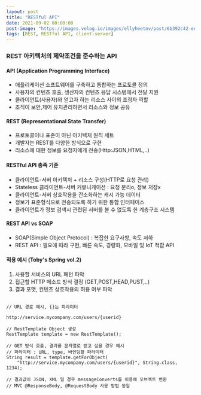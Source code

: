 ```yaml
---
layout: post
title: "RESTful API"
date: 2021-09-02 00:00:00
post-image: "https://images.velog.io/images/ellyheetov/post/6b392c42-ee7d-4ab6-9869-dd119fdb18e1/Screen%20Shot%202021-05-15%20at%206.16.18%20PM.png"
tags: [REST, RESTful API, client-server]
---
```


### REST 아키텍처의 제약조건을 준수하는 API
#### API (Application Programming Interface)
- 애플리케이션 소프트웨어를 구축하고 통합하는 프로토콜 정의
- 사용자의 컨텐츠 호출, 생산자의 컨텐츠 응답 시스템에서 전달 지원
- 클라이언트(사용자)와 얻고자 하는 리소스 사이의 조정자 역할
- 조직이 보안,제어 유지관리하면서 리소스와 정보 공유

   
#### REST (Representational State Transfer)
- 프로토콜이나 표준이 아닌 아키텍처 원칙 세트
- 개발자는 REST를 다양한 방식으로 구현
- 리소스에 대한 정보를 요청자에게 전송(Http:JSON,HTML,..)
   
      
#### RESTful API 충족 기준
- 클라이언트-서버 아키텍처 + 리소스 구성(HTTP로 요청 관리)
- Stateless 클라이언트-서버 커뮤니케이션 : 요청 분리o, 정보 저장x
- 클라이언트-서버 상호작용을 간소화하는 캐시 가능 데이터
- 정보가 표준형식으로 전송되도록 하기 위한 통합 인터페이스
- 클라이언트가 정보 검색시 관련된 서버를 볼 수 없도록 한 계층구조 시스템
   
      
#### REST API vs SOAP
- SOAP(Simple Object Protocol) : 복잡한 요구사항, 속도 저하
- REST API : 필요에 따라 구현, 빠른 속도, 경량화, 모바일 및 IoT 적합 API
      
         
#### 적용 예시 (Toby's Spring vol.2)
1. 사용할 서비스의 URL 패턴 파악
2. 접근할 HTTP 메소드 방식 결정 (GET,POST,HEAD,PUST,..)
3. 결과 포맷, 컨텐츠 상호작용의 허용 여부 파악
   
``` 

// URL 경로 예시, {}는 파라미터

http://service.mycompany.com/users/{userid} 

// RestTemplate Object 생성
RestTemplate template = new RestTemplate();

// GET 방식 호출, 결과를 문자열로 받고 싶을 경우 예시
// 파라미터 : URL, type, 바인딩할 파라미터
String result = template.getForObject(
    "http://service.mycompany.com/users/{userid}", String.class, 1234);

// 결과값이 JSON, XML 일 경우 messageConverts를 이용해 오브젝트 변환
// MVC @ResponseBody, @RequestBody 사용 방법 동일

```   
   
      

